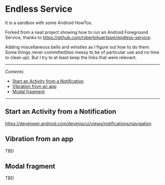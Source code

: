 # Endless Service

It is a sandbox with some Android HowTos.

Forked from a neat project showing how to run an Android Foreground Service,
thanks to https://github.com/robertohuertasm/endless-service.

Adding miscellaneous bells and whistles as I figure out how to do them.
Some things never committed(too messy to be of particular use and no time to clean up).
But I try to at least keep the links that were relevant.

---

*Contents*

- [Start an Activity from a Notification](Readme.md#start-an-activity-from-a-notification) 
- [Vibration from an app](Readme.md#vibration-from-an-app)
- [Modal fragment](Readme.md#modal-fragment)

---

##  Start an Activity from a Notification

https://developer.android.com/develop/ui/views/notifications/navigation

## Vibration from an app

TBD

## Modal fragment

TBD

